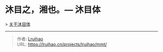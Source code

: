 # 沐目之，湘也。— 沐目体

&gt; [关于沐目体](https://lruihao.cn/projects/font-mmt/)


---

> 作者: [Lruihao](https://github.com/Lruihao)  
> URL: https://lruihao.cn/projects/lruihao/mmt/  

